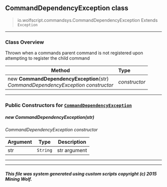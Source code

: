 ## CommandDependencyException __class__

>io.wolfscript.commandsys.CommandDependencyException
>Extends `Exception`

---

### Class Overview

Thrown when a commands parent command is not registered upon attempting to register the child command

Method | Type   
--- | :--- 
new __CommandDependencyException__(str) <br> _CommandDependencyException constructor_ | _constructor_



---

### Public Constructors for [`CommandDependencyException`](CommandDependencyException.md)

##### <a id='commanddependencyexception'></a>new __CommandDependencyException__(str) 

_CommandDependencyException constructor_

Argument | Type | Description  
--- | --- | --- 
str | `String` | str argument

---
---


##### This file was system generated using custom scripts copyright (c) 2015 Mining Wolf.
	

